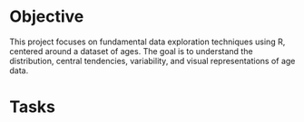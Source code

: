 # Objective
This project focuses on fundamental data exploration techniques using R, centered around a dataset of ages. The goal is to understand the distribution, central tendencies, variability, and visual representations of age data.

# Tasks
